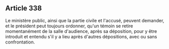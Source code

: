 Article 338
----
Le ministère public, ainsi que la partie civile et l'accusé, peuvent demander,
et le président peut toujours ordonner, qu'un témoin se retire momentanément de
la salle d'audience, après sa déposition, pour y être introduit et entendu s'il
y a lieu après d'autres dépositions, avec ou sans confrontation.
